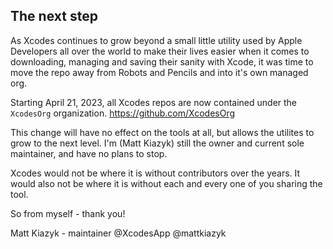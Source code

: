 ## The next step

As Xcodes continues to grow beyond a small little utility used by Apple Developers all over the world to make their lives easier when it comes to downloading, managing and saving their sanity with Xcode, it was time to move the repo away from Robots and Pencils and into it's own managed org. 

Starting April 21, 2023, all Xcodes repos are now contained under the `XcodesOrg` organization.  https://github.com/XcodesOrg 

This change will have no effect on the tools at all, but allows the utilites to grow to the next level. I'm (Matt Kiazyk) still the owner and current sole maintainer, and have no plans to stop. 

Xcodes would not be where it is without contributors over the years. It would also not be where it is without each and every one of you sharing the tool. 

So from myself - thank you!

Matt Kiazyk - maintainer
@XcodesApp
@mattkiazyk